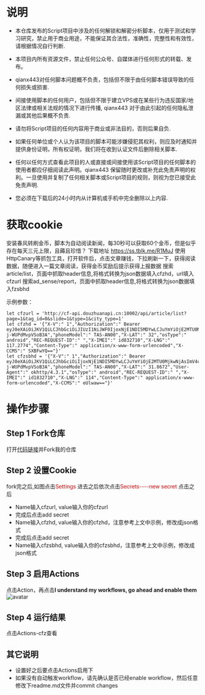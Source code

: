 
# 说明
 - 本仓库发布的Script项目中涉及的任何解锁和解密分析脚本，仅用于测试和学习研究，禁止用于商业用途，不能保证其合法性，准确性，完整性和有效性，请根据情况自行判断.

 - 本项目内所有资源文件，禁止任何公众号、自媒体进行任何形式的转载、发布。

 - qianx443对任何脚本问题概不负责，包括但不限于由任何脚本错误导致的任何损失或损害.

 - 间接使用脚本的任何用户，包括但不限于建立VPS或在某些行为违反国家/地区法律或相关法规的情况下进行传播, qianx443 对于由此引起的任何隐私泄漏或其他后果概不负责.

 - 请勿将Script项目的任何内容用于商业或非法目的，否则后果自负.

 - 如果任何单位或个人认为该项目的脚本可能涉嫌侵犯其权利，则应及时通知并提供身份证明，所有权证明，我们将在收到认证文件后删除相关脚本.

 - 任何以任何方式查看此项目的人或直接或间接使用该Script项目的任何脚本的使用者都应仔细阅读此声明。qianx443 保留随时更改或补充此免责声明的权利。一旦使用并复制了任何相关脚本或Script项目的规则，则视为您已接受此免责声明.

 - 您必须在下载后的24小时内从计算机或手机中完全删除以上内容. 


# 获取cookie
安装春风转刷金币，脚本为自动阅读新闻，每30秒可以获取60个金币，但是似乎存在每天三元上限，且薅且珍惜？
下载地址 https://ss.tblk.me/R1MuJ
使用HttpCanary等抓包工具，打开软件后，点击文章赚钱，下拉刷新一下，获得阅读数据，随便进入一篇文章阅读，获得金币奖励后提示获得上报数据
搜索article/list，页面中抓取header信息,将格式转换为json数据填入cfzhd，url填入cfzurl
搜索ad_sense/report，页面中抓取header信息,将格式转换为json数据填入fzsbhd

示例参数：

```
let cfzurl = 'http://cf-api.douzhuanapi.cn:10002/api/article/list?page=1&tag_id=0&slide=1&type=1&city_type=1'
let cfzhd = '{"X-V":" 1","Authorization":" Bearer eyJ0eXAiOiJKV1QiLCJhbGciOiJIUzI1NiJWF0IjoxNjE1NDI5MDYwLCJuYmYiOjE2MTU0MjkwNjAsImV4cCI6MTYxODAyMTA2MCwidWlkIjoxMjEyMzQzLCJuYW1lIjoiQmUgSHVtYmxlIiwiY3JlYXRlZF9hdCI6IjIwMjEtMDMtMTEgMTA6MTc6NDAiLCJjaXR5X25hbWUiOiJcdTU0MDhcdTgwYTUiLCJjaXR5X2NvZGUiOiIzNDAxMDAifQ.74XhAZ6pKQGJ0SonQNqGnqf9kDE-j-WUPdMvpVSoB3A","phoneModel":" TAS-AN00","X-LAT":" 32","osType":" android","REC-REQUEST-ID":" ","X-IMEI":" id832710","X-LNG":" 117.2774","Content-Type":" application/x-www-form-urlencoded","X-CCMS":" SXBFwYQ=="}'
let cfzsbhd = '{"X-V":" 1","Authorization":" Bearer eyJ0eXAiOiJKV1QiLCJhbGciOiIjoxNjE1NDI5MDYwLCJuYmYiOjE2MTU0MjkwNjAsImV4cCI6MTYxODAyMTA2MCwidWlkIjoxMjEyMzQzLCJuYW1lIjoiQmUgSHVtYmxlIiwiY3JlYXRlZF9hdCI6IjIwMjEtMDMtMTEgMTA6MTc6NDAiLCJjaXR5X25hbWUiOiJcdTU0MDhcdTgwYTUiLCJjaXR5X2NvZGUiOiIzNDAxMDAifQ.74XhAZ6pKQGJ0SonQNqGnqf9kDE-j-WUPdMvpVSoB3A","phoneModel":" TAS-AN00","X-LAT":" 31.8672","User-Agent":" okhttp/4.3.1","osType":" android","REC-REQUEST-ID":" ","X-IMEI":" id1832710","X-LNG":" 114","Content-Type":" application/x-www-form-urlencoded","X-CCMS":" eUlwaw=="}'
```

# 操作步骤
## Step 1 Fork仓库
打开[代码链接](https://github.com/qianx443/dkd)并Fork我的仓库

##  Step 2 设置Cookie
fork完之后,如图点击<font color="red">Settings</font>
进去之后依次点击<font color="red">Secrets----new secret</font>
点击之后
 - Name输入cfzurl, value输入你的cfzurl
 - 完成后点击add secret 
 - Name输入cfzhd, value输入你的cfzhd，注意参考上文中示例，修改成json格式
 - 完成后点击add secret 
 - Name输入cfzsbhd, value输入你的cfzsbhd，注意参考上文中示例，修改成json格式


## Step 3 启用Actions
点击Action，再点击**I understand my workflows, go ahead and enable them**  
![avatar](https://cdn.jsdelivr.net/gh/Wenmoux/wenpic/687474703a2f2f74752e79616f68756f2e6d652f696d67732f323032302f30362f333463613136306339373262393932372e706e67.png)
## Step 4 运行结果 
点击Actions-cfz查看


## 其它说明
 - 设置好之后要点击Actions启用下
 - 如果没有自动触发workflow，请先确认是否已经enable workflow，然后任意修改下readme.md文件并commit changes




